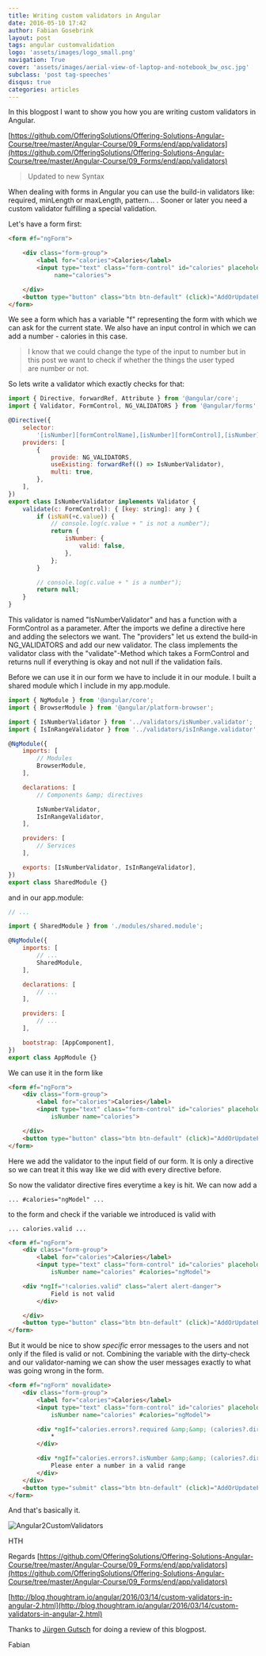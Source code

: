 ```yaml
---
title: Writing custom validators in Angular
date: 2016-05-10 17:42
author: Fabian Gosebrink
layout: post
tags: angular customvalidation
logo: 'assets/images/logo_small.png'
navigation: True
cover: 'assets/images/aerial-view-of-laptop-and-notebook_bw_osc.jpg'
subclass: 'post tag-speeches'
disqus: true
categories: articles
---
```


In this blogpost I want to show you how you are writing custom validators in Angular.

[https://github.com/OfferingSolutions/Offering-Solutions-Angular-Course/tree/master/Angular-Course/09_Forms/end/app/validators](https://github.com/OfferingSolutions/Offering-Solutions-Angular-Course/tree/master/Angular-Course/09_Forms/end/app/validators)

> Updated to new Syntax

When dealing with forms in Angular you can use the build-in validators like: required, minLength or maxLength, pattern... . Sooner or later you need a custom validator fulfilling a special validation.

Let's have a form first:

```html
<form #f="ngForm">

    <div class="form-group">
        <label for="calories">Calories</label>
        <input type="text" class="form-control" id="calories" placeholder="Calories" [(ngModel)]="foodItem.calories"
             name="calories">

    </div>
    <button type="button" class="btn btn-default" (click)="AddOrUpdateFood()" [disabled]="!f?.valid">Submit</button>
</form>
```

We see a form which has a variable "f" representing the form with which we can ask for the current state. We also have an input control in which we can add a number - calories in this case.

> I know that we could change the type of the input to number but in this post we want to check if whether the things the user typed are number or not.

So lets write a validator which exactly checks for that:

```javascript
import { Directive, forwardRef, Attribute } from '@angular/core';
import { Validator, FormControl, NG_VALIDATORS } from '@angular/forms';

@Directive({
    selector:
        '[isNumber][formControlName],[isNumber][formControl],[isNumber][ngModel]',
    providers: [
        {
            provide: NG_VALIDATORS,
            useExisting: forwardRef(() => IsNumberValidator),
            multi: true,
        },
    ],
})
export class IsNumberValidator implements Validator {
    validate(c: FormControl): { [key: string]: any } {
        if (isNaN(+c.value)) {
            // console.log(c.value + " is not a number");
            return {
                isNumber: {
                    valid: false,
                },
            };
        }

        // console.log(c.value + " is a number");
        return null;
    }
}
```

This validator is named "IsNumberValidator" and has a function with a FormControl as a parameter. After the imports we define a directive here and adding the selectors we want. The "providers" let us extend the build-in NG_VALIDATORS and add our new validator. The class implements the validator class with the "validate"-Method which takes a FormControl and returns null if everything is okay and not null if the validation fails.

Before we can use it in our form we have to include it in our module. I built a shared module which I include in my app.module.

```javascript
import { NgModule } from '@angular/core';
import { BrowserModule } from '@angular/platform-browser';

import { IsNumberValidator } from '../validators/isNumber.validator';
import { IsInRangeValidator } from '../validators/isInRange.validator';

@NgModule({
    imports: [
        // Modules
        BrowserModule,
    ],

    declarations: [
        // Components &amp; directives

        IsNumberValidator,
        IsInRangeValidator,
    ],

    providers: [
        // Services
    ],

    exports: [IsNumberValidator, IsInRangeValidator],
})
export class SharedModule {}
```

and in our app.module:

```javascript
// ...

import { SharedModule } from './modules/shared.module';

@NgModule({
    imports: [
        // ...
        SharedModule,
    ],

    declarations: [
        // ...
    ],

    providers: [
        // ...
    ],

    bootstrap: [AppComponent],
})
export class AppModule {}
```

We can use it in the form like

```html
<form #f="ngForm">
    <div class="form-group">
        <label for="calories">Calories</label>
        <input type="text" class="form-control" id="calories" placeholder="Calories" [(ngModel)]="foodItem.calories"
            isNumber name="calories">

    </div>
    <button type="button" class="btn btn-default" (click)="AddOrUpdateFood()" [disabled]="!f?.valid">Submit</button>
</form>
```

Here we add the validator to the input field of our form. It is only a directive so we can treat it this way like we did with every directive before.

So now the validator directive fires everytime a key is hit. We can now add a

`... #calories="ngModel" ...`

to the form and check if the variable we introduced is valid with

`... calories.valid ...`

```html
<form #f="ngForm">
    <div class="form-group">
        <label for="calories">Calories</label>
        <input type="text" class="form-control" id="calories" placeholder="Calories" [(ngModel)]="foodItem.calories"
            isNumber name="calories" #calories="ngModel">

    <div *ngIf="!calories.valid" class="alert alert-danger">
            Field is not valid
        </div>

    </div>
    <button type="button" class="btn btn-default" (click)="AddOrUpdateFood()" [disabled]="!f?.valid">Submit</button>
</form>
```

But it would be nice to show _specific_ error messages to the users and not only if the filed is valid or not. Combining the variable with the dirty-check and our validator-naming we can show the user messages exactly to what was going wrong in the form.

```html
<form #f="ngForm" novalidate>
    <div class="form-group">
        <label for="calories">Calories</label>
        <input type="text" class="form-control" id="calories" placeholder="Calories" [(ngModel)]="currentFood.calories" required
            isNumber name="calories" #calories="ngModel">

        <div *ngIf="calories.errors?.required &amp;&amp; (calories?.dirty &amp;&amp; !f.submitted)" class="alert alert-danger">
            *
        </div>

        <div *ngIf="calories.errors?.isNumber &amp;&amp; (calories?.dirty &amp;&amp; !f.submitted)" class="alert alert-danger">
            Please enter a number in a valid range
        </div>
    </div>
    <button type="submit" class="btn btn-default" (click)="AddOrUpdateFood()" [disabled]="!f?.valid">Submit</button>
</form>
```

And that's basically it.

![Angular2CustomValidators]({{site.baseurl}}assets/articles/wp-content/uploads/2016/05/Angular2CustomValidators.jpg)

HTH

Regards
[https://github.com/OfferingSolutions/Offering-Solutions-Angular-Course/tree/master/Angular-Course/09_Forms/end/app/validators](https://github.com/OfferingSolutions/Offering-Solutions-Angular-Course/tree/master/Angular-Course/09_Forms/end/app/validators)

[http://blog.thoughtram.io/angular/2016/03/14/custom-validators-in-angular-2.html](http://blog.thoughtram.io/angular/2016/03/14/custom-validators-in-angular-2.html)

Thanks to [Jürgen Gutsch](http://www.gutsch-online.de/) for doing a review of this blogpost.

Fabian
